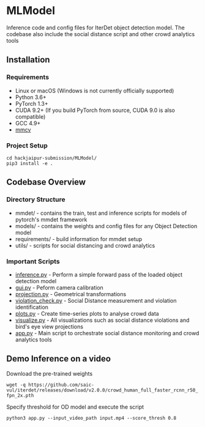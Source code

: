 # MLModel

Inference code and config files for IterDet object detection model. The codebase also include the social distance script and other crowd analytics tools

## Installation

### Requirements

- Linux or macOS (Windows is not currently officially supported)
- Python 3.6+
- PyTorch 1.3+
- CUDA 9.2+ (If you build PyTorch from source, CUDA 9.0 is also compatible)
- GCC 4.9+
- [mmcv](https://github.com/open-mmlab/mmcv)

### Project Setup

```git clone https://github.com/sgcuber24/hackjaipur-submission.git
cd hackjaipur-submission/MLModel/
pip3 install -e .
```

## Codebase Overview

### Directory Structure

- mmdet/ - contains the train, test and inference scripts for models of pytorch's mmdet framework
- models/ - contains the weights and config files for any Object Detection model
- requirements/ - build information for mmdet setup
- utils/ - scripts for social distancing and crowd analytics

### Important Scripts

- [inference.py](https://github.com/sgcuber24/hackjaipur-submission/blob/master/MLModel/mmdet/apis/inference.py) - Perform a simple forward pass of the loaded object detection model
- [gui.py](https://github.com/sgcuber24/hackjaipur-submission/blob/master/MLModel/utils/gui.py) - Peform camera calibration
- [projection.py](https://github.com/sgcuber24/hackjaipur-submission/blob/master/MLModel/utils/projection.py) - Geometrical transformations
- [violation_check.py](https://github.com/sgcuber24/hackjaipur-submission/blob/master/MLModel/utils/violation_check.py) - Social Distance measurement and violation identification
- [plots.py](https://github.com/sgcuber24/hackjaipur-submission/blob/master/MLModel/utils/plots.py) - Create time-series plots to analyse crowd data
- [visualize.py](https://github.com/sgcuber24/hackjaipur-submission/blob/master/MLModel/utils/visualize.py) - All visualizations such as social distance violations and bird's eye view projections
- [app.py](https://github.com/sgcuber24/hackjaipur-submission/blob/master/MLModel/app.py) - Main script to orchestrate social distance monitoring and crowd analytics tools

## Demo Inference on a video

Download the pre-trained weights

`wget -q https://github.com/saic-vul/iterdet/releases/download/v2.0.0/crowd_human_full_faster_rcnn_r50_fpn_2x.pth`

Specify threshold for OD model and execute the script

`python3 app.py --input_video_path input.mp4 --score_thresh 0.8`
